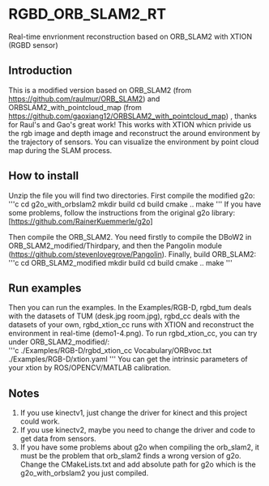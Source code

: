 # RGBD_ORB_SLAM2_RT
Real-time envrionment reconstruction based on ORB_SLAM2 with XTION (RGBD sensor) <br>
 
## Introduction
This is a modified version based on ORB_SLAM2 (from https://github.com/raulmur/ORB_SLAM2) and ORBSLAM2_with_pointcloud_map (from https://github.com/gaoxiang12/ORBSLAM2_with_pointcloud_map) , thanks for Raul's and Gao's great work! This works with XTION whicn privide us the rgb image and depth image and reconstruct the around environment by the trajectory of sensors. You can visualize the environment by point cloud map during the SLAM process. <br>

## How to install
Unzip the file you will find two directories. First compile the modified g2o: <br>
'''c
    cd g2o_with_orbslam2
    mkdir build
    cd build
    cmake ..
    make 
'''
If you have some problems, follow the instructions from the original g2o library: [https://github.com/RainerKuemmerle/g2o] <br>

Then compile the ORB_SLAM2. You need firstly to compile the DBoW2 in ORB_SLAM2_modified/Thirdpary, and then the Pangolin module (https://github.com/stevenlovegrove/Pangolin). Finally, build ORB_SLAM2:
'''c
    cd ORB_SLAM2_modified
    mkdir build
    cd build
    cmake ..
    make
'''

## Run examples
Then you can run the examples. In the Examples/RGB-D, rgbd_tum deals with the datasets of TUM (desk.jpg room.jpg), rgbd_cc deals with the datasets of your own, rgbd_xtion_cc runs with XTION and reconstruct the environment in real-time (demo1-4.png). To run rgbd_xtion_cc, you can try under ORB_SLAM2_modified/: <br>
'''c
    ./Examples/RGB-D/rgbd_xtion_cc Vocabulary/ORBvoc.txt ./Examples/RGB-D/xtion.yaml
'''
You can get the intrinsic parameters of your xtion by ROS/OPENCV/MATLAB calibration. <br>
 
## Notes
1. If you use kinectv1, just change the driver for kinect and this project could work. <br>
2. If you use kinectv2, maybe you need to change the driver and code to get data from sensors. <br>
3. If you have some problems about g2o when compiling the orb_slam2, it must be the problem that orb_slam2 finds a wrong version of g2o. Change the CMakeLists.txt and add absolute path for g2o which is the g2o_with_orbslam2 you just compiled.
